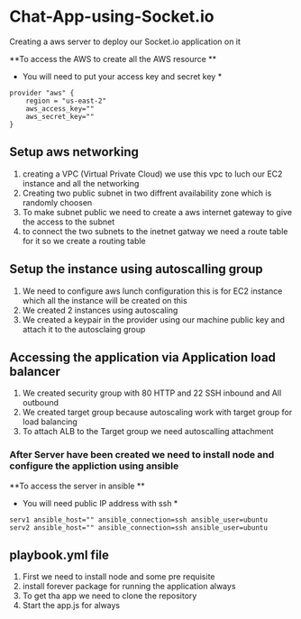 # Chat-App-using-Socket.io
Creating a aws server to deploy our Socket.io application on it

**To access the AWS to create all the AWS resource **
* You will need to put your access key and secret key *

```
provider "aws" {
	region = "us-east-2"
    aws_access_key=""
    aws_secret_key=""
}

```
  
## Setup aws networking
1. creating a VPC (Virtual Private Cloud) we use this vpc to luch our EC2 instance and all the networking
2. Creating two public subnet in two diffrent availability zone which is randomly choosen 
3. To make subnet public we need to create a aws internet gateway to give the access to the subnet 
4. to connect the two subnets to the inetnet gatway we need a route table for it so we create a routing table

## Setup the instance using autoscalling group
1. We need to configure aws lunch configuration this is for EC2 instance which all the instance will be created on this
2. We created 2 instances using autoscaling 
3. We created a keypair in the provider using our machine public key and attach it to the autosclaing group

## Accessing the application via Application load balancer
1. We created security group with 80 HTTP and 22 SSH inbound and All outbound
2. We created target group because autoscaling work with target group for load balancing 
3. To attach ALB to the Target group we need autoscalling attachment

### After Server have been created we need to install node and configure the appliction using ansible

**To access the server in ansible **
* You will need public IP address with ssh  *

```
serv1 ansible_host="" ansible_connection=ssh ansible_user=ubuntu
serv2 ansible_host="" ansible_connection=ssh ansible_user=ubuntu

```

## playbook.yml file 
1. First we need to install node and some pre requisite 
2. install forever package for running the application always
3. To get tha app we need to clone the repository
4. Start the app.js for always 